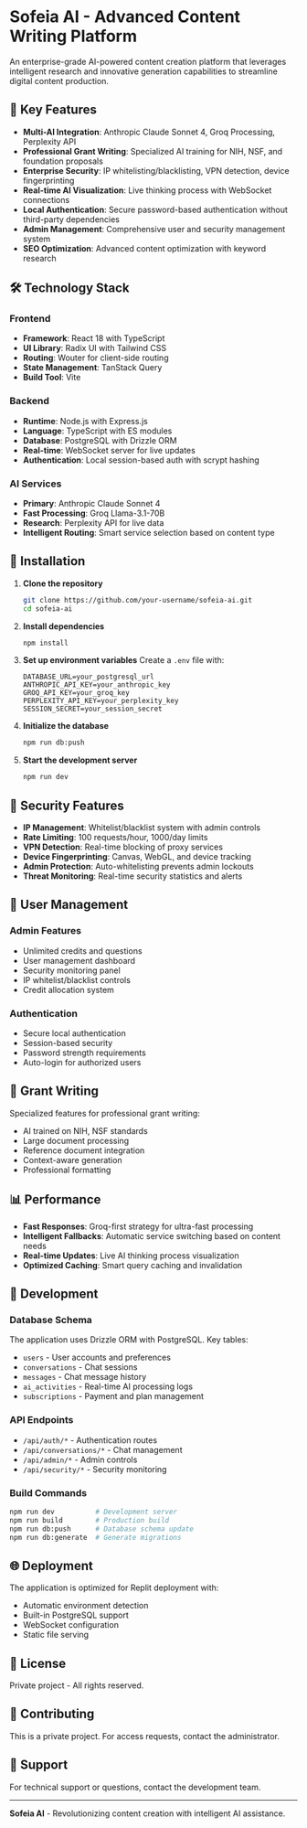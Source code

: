 # Sofeia AI - Advanced Content Writing Platform

An enterprise-grade AI-powered content creation platform that leverages intelligent research and innovative generation capabilities to streamline digital content production.

## 🚀 Key Features

- **Multi-AI Integration**: Anthropic Claude Sonnet 4, Groq Processing, Perplexity API
- **Professional Grant Writing**: Specialized AI training for NIH, NSF, and foundation proposals
- **Enterprise Security**: IP whitelisting/blacklisting, VPN detection, device fingerprinting
- **Real-time AI Visualization**: Live thinking process with WebSocket connections
- **Local Authentication**: Secure password-based authentication without third-party dependencies
- **Admin Management**: Comprehensive user and security management system
- **SEO Optimization**: Advanced content optimization with keyword research

## 🛠 Technology Stack

### Frontend
- **Framework**: React 18 with TypeScript
- **UI Library**: Radix UI with Tailwind CSS
- **Routing**: Wouter for client-side routing
- **State Management**: TanStack Query
- **Build Tool**: Vite

### Backend
- **Runtime**: Node.js with Express.js
- **Language**: TypeScript with ES modules
- **Database**: PostgreSQL with Drizzle ORM
- **Real-time**: WebSocket server for live updates
- **Authentication**: Local session-based auth with scrypt hashing

### AI Services
- **Primary**: Anthropic Claude Sonnet 4
- **Fast Processing**: Groq Llama-3.1-70B
- **Research**: Perplexity API for live data
- **Intelligent Routing**: Smart service selection based on content type

## 🔧 Installation

1. **Clone the repository**
   ```bash
   git clone https://github.com/your-username/sofeia-ai.git
   cd sofeia-ai
   ```

2. **Install dependencies**
   ```bash
   npm install
   ```

3. **Set up environment variables**
   Create a `.env` file with:
   ```env
   DATABASE_URL=your_postgresql_url
   ANTHROPIC_API_KEY=your_anthropic_key
   GROQ_API_KEY=your_groq_key
   PERPLEXITY_API_KEY=your_perplexity_key
   SESSION_SECRET=your_session_secret
   ```

4. **Initialize the database**
   ```bash
   npm run db:push
   ```

5. **Start the development server**
   ```bash
   npm run dev
   ```

## 🔐 Security Features

- **IP Management**: Whitelist/blacklist system with admin controls
- **Rate Limiting**: 100 requests/hour, 1000/day limits
- **VPN Detection**: Real-time blocking of proxy services
- **Device Fingerprinting**: Canvas, WebGL, and device tracking
- **Admin Protection**: Auto-whitelisting prevents admin lockouts
- **Threat Monitoring**: Real-time security statistics and alerts

## 👥 User Management

### Admin Features
- Unlimited credits and questions
- User management dashboard
- Security monitoring panel
- IP whitelist/blacklist controls
- Credit allocation system

### Authentication
- Secure local authentication
- Session-based security
- Password strength requirements
- Auto-login for authorized users

## 🎯 Grant Writing

Specialized features for professional grant writing:
- AI trained on NIH, NSF standards
- Large document processing
- Reference document integration
- Context-aware generation
- Professional formatting

## 📊 Performance

- **Fast Responses**: Groq-first strategy for ultra-fast processing
- **Intelligent Fallbacks**: Automatic service switching based on content needs
- **Real-time Updates**: Live AI thinking process visualization
- **Optimized Caching**: Smart query caching and invalidation

## 🔄 Development

### Database Schema
The application uses Drizzle ORM with PostgreSQL. Key tables:
- `users` - User accounts and preferences
- `conversations` - Chat sessions
- `messages` - Chat message history
- `ai_activities` - Real-time AI processing logs
- `subscriptions` - Payment and plan management

### API Endpoints
- `/api/auth/*` - Authentication routes
- `/api/conversations/*` - Chat management
- `/api/admin/*` - Admin controls
- `/api/security/*` - Security monitoring

### Build Commands
```bash
npm run dev          # Development server
npm run build        # Production build
npm run db:push      # Database schema update
npm run db:generate  # Generate migrations
```

## 🌐 Deployment

The application is optimized for Replit deployment with:
- Automatic environment detection
- Built-in PostgreSQL support
- WebSocket configuration
- Static file serving

## 📝 License

Private project - All rights reserved.

## 🤝 Contributing

This is a private project. For access requests, contact the administrator.

## 📧 Support

For technical support or questions, contact the development team.

---

**Sofeia AI** - Revolutionizing content creation with intelligent AI assistance.